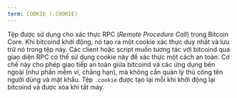 ```yaml
---
term: COOKIE (.COOKIE)
---
```


Tệp được sử dụng cho xác thực RPC (*Remote Procedure Call*) trong Bitcoin Core. Khi bitcoind khởi động, nó tạo ra một cookie xác thực duy nhất và lưu trữ nó trong tệp này. Các client hoặc script muốn tương tác với bitcoind qua giao diện RPC có thể sử dụng cookie này để xác thực một cách an toàn. Cơ chế này cho phép giao tiếp an toàn giữa bitcoind và các ứng dụng bên ngoài (như phần mềm ví, chẳng hạn), mà không cần quản lý thủ công tên người dùng và mật khẩu. Tệp `.cookie` được tạo lại mỗi khi khởi động lại bitcoind và được xóa khi tắt máy.
